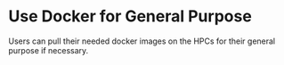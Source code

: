 # Use Docker for General Purpose

Users can pull their needed docker images on the HPCs for their general purpose if necessary. 

